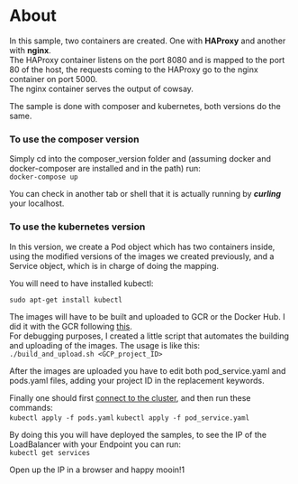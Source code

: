 # About

In this sample, two containers are created. One with **HAProxy** and another with **nginx**.  
The HAProxy container listens on the port 8080 and is mapped to the port 80 of the host, the requests coming to the HAProxy go to the nginx container on port 5000.  
The nginx container serves the output of cowsay.  

The sample is done with composer and kubernetes, both versions do the same.

### To use the composer version

Simply cd into the composer_version folder and (assuming docker and docker-composer are installed and in the path) run:  
`docker-compose up`

You can check in another tab or shell that it is actually running by __*curling*__ your localhost.  

### To use the kubernetes version

In this version, we create a Pod object which has two containers inside, using the modified versions of the images we created previously, and a Service object, which is in charge of doing the mapping.  

You will need to have installed kubectl:  

`sudo apt-get install kubectl`

The images will have to be built and uploaded to GCR or the Docker Hub. I did it with the GCR following [this](https://cloud.google.com/container-registry/docs/pushing-and-pulling).  
For debugging purposes, I created a little script that automates the building and uploading of the images. The usage is like this:  
`./build_and_upload.sh <GCP_project_ID>`

After the images are uploaded you have to edit both pod_service.yaml and pods.yaml files, adding your project ID in the <projectID> replacement keywords.  

Finally one should first [connect to the cluster](https://cloud.google.com/kubernetes-engine/docs/how-to/cluster-access-for-kubectl), and then run these commands:  
`kubectl apply -f pods.yaml`
`kubectl apply -f pod_service.yaml`

By doing this you will have deployed the samples, to see the IP of the LoadBalancer with your Endpoint you can run:  
`kubectl get services`

Open up the IP in a browser and happy mooin!1  
